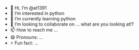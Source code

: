 - 👋 Hi, I’m @at1391
- 👀 I’m interested in python
- 🌱 I’m currently learning python
- 💞️ I’m looking to collaborate on ... what are you looking at!?
- 📫 How to reach me ...
- 😄 Pronouns: ...
- ⚡ Fun fact: ...

<!---
at1391/at1391 is a ✨ special ✨ repository because its `README.md` (this file) appears on your GitHub profile.
You can click the Preview link to take a look at your changes.
--->
